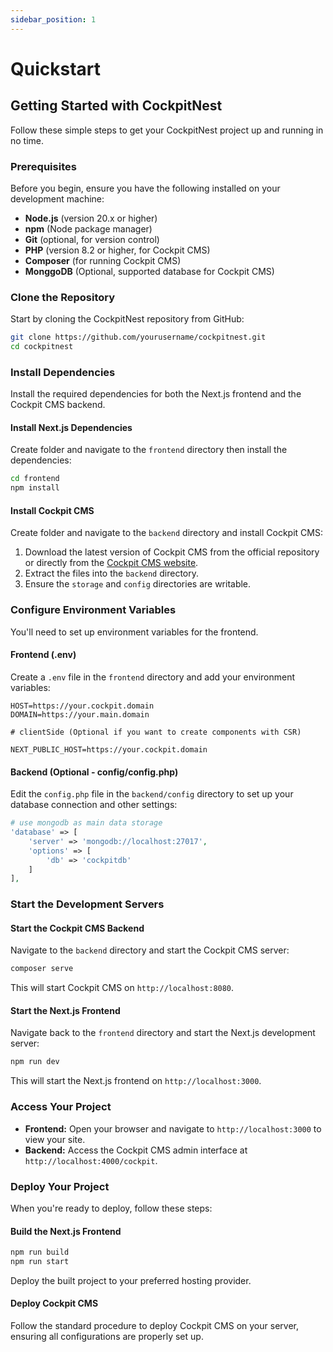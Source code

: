 ```yaml
---
sidebar_position: 1
---
```


# Quickstart

## Getting Started with CockpitNest

Follow these simple steps to get your CockpitNest project up and running in no time.

### Prerequisites

Before you begin, ensure you have the following installed on your development machine:

-   **Node.js** (version 20.x or higher)
-   **npm** (Node package manager)
-   **Git** (optional, for version control)
-   **PHP** (version 8.2 or higher, for Cockpit CMS)
-   **Composer** (for running Cockpit CMS)
-   **MonggoDB** (Optional, supported database for Cockpit CMS)

### Clone the Repository

Start by cloning the CockpitNest repository from GitHub:

```bash title="clone repository"
git clone https://github.com/yourusername/cockpitnest.git
cd cockpitnest
```

### Install Dependencies

Install the required dependencies for both the Next.js frontend and the Cockpit CMS backend.

#### Install Next.js Dependencies

Create folder and navigate to the `frontend` directory then install the dependencies:

```bash title="install dependencies NextJS"
cd frontend
npm install
``` 

#### Install Cockpit CMS

Create folder and navigate to the `backend` directory and install Cockpit CMS:

1.  Download the latest version of Cockpit CMS from the official repository or directly from the [Cockpit CMS website](https://getcockpit.com/).
2.  Extract the files into the `backend` directory.
3.  Ensure the `storage` and `config` directories are writable.

### Configure Environment Variables

You'll need to set up environment variables for the frontend.

#### Frontend (.env)

Create a `.env` file in the `frontend` directory and add your environment variables:

```plaintext title="frontend/.env"
HOST=https://your.cockpit.domain
DOMAIN=https://your.main.domain

# clientSide (Optional if you want to create components with CSR)

NEXT_PUBLIC_HOST=https://your.cockpit.domain
```

#### Backend (Optional - config/config.php)

Edit the `config.php` file in the `backend/config` directory to set up your database connection and other settings:

```php title="backend/config/config.php"
# use mongodb as main data storage
'database' => [
    'server' => 'mongodb://localhost:27017',
    'options' => [
        'db' => 'cockpitdb'
    ]
],
```

### Start the Development Servers

#### Start the Cockpit CMS Backend

Navigate to the `backend` directory and start the Cockpit CMS server:

```bash title="start your cockpit cms"
composer serve
``` 

This will start Cockpit CMS on `http://localhost:8080`.

#### Start the Next.js Frontend

Navigate back to the `frontend` directory and start the Next.js development server:

```bash title="start your CockpitNest"
npm run dev
``` 

This will start the Next.js frontend on `http://localhost:3000`.

### Access Your Project

-   **Frontend:** Open your browser and navigate to `http://localhost:3000` to view your site.
-   **Backend:** Access the Cockpit CMS admin interface at `http://localhost:4000/cockpit`.

### Deploy Your Project

When you're ready to deploy, follow these steps:

#### Build the Next.js Frontend

```bash title="build NextJS frontend"
npm run build
npm run start
``` 

Deploy the built project to your preferred hosting provider.

#### Deploy Cockpit CMS

Follow the standard procedure to deploy Cockpit CMS on your server, ensuring all configurations are properly set up.